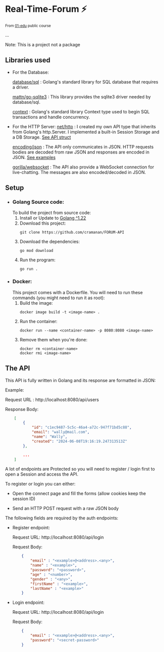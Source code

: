 # Real-Time-Forum ⚡
<sub>From [01-edu](https://github.com/01-edu/public) public course</sub>

...

Note: This is a project not a package

## Libraries used

- For the Database:

    [database/sql](https://pkg.go.dev/database/sql) : Golang's standard library for SQL database that requires a driver.

    [mattn/go-sqlite3](https://pkg.go.dev/github.com/mattn/go-sqlite3) : This library provides the sqlite3 driver needed by database/sql.

    [context](https://pkg.go.dev/context) : Golang's standard library Context type used to begin SQL transactions and handle concurrency.

- For the HTTP Server:
    [net/http](https://pkg.go.dev/net/http) :
    I created my own API type that inherits from Golang's http.Server. I implemented a built-in Session Storage and a DB Storage. [See API struct](/api/api.go)

    [encoding/json](https://pkg.go.dev/encoding/json) : 
    The API only communicates in JSON. HTTP requests bodies are decoded from raw JSON and responses are encoded in JSON. [See examples](#the-api)

    [gorilla/websocket](https://pkg.go.dev/github.com/gorilla/websocket) : 
    The API also provide a WebSocket connection for live-chatting. The messages are also encoded/decoded in JSON.



## Setup
- ### Golang Source code:
    To build the project from source code:
    1. Install or Update to [Golang ^1.22](https://go.dev/doc/install)
    2. Download this project:
        ```
        git clone https://github.com/cramanan/FORUM-API
        ```
    3. Download the dependencies:
        ```
        go mod download
        ```
    4. Run the program:
        ```
        go run .
        ```
- ### Docker:
    This project comes with a Dockerfile. You will need to run these commands (you might need to run it as root):
    1. Build the image:
        ```
        docker image build -t <image-name> .
        ```
    2. Run the container:
        ```
        docker run --name <container-name> -p 8080:8080 <image-name>
        ```
    3. Remove them when you're done:
        ```
        docker rm <container-name>
        docker rmi <image-name>
        ```

## The API
This API is fully written in Golang and its response are formatted in JSON:

Example:

Request URL : http://localhost:8080/api/users

Response Body:
```json
    [
        {
            "id": "c1ec9487-5c5c-46a4-a72c-947f71bd5c88",
            "email": "wally@mail.com",
            "name": "Wally",
            "created": "2024-06-08T19:16:19.247313513Z"
        },

        ...
    ]
```

A lot of endpoints are Protected so you will need to register / login first to open a Session and access the API.

To register or login you can either:

- Open the connect page and fill the forms (allow cookies keep the session ID)
    
- Send an HTTP POST request with a raw JSON body

The following fields are required by the auth endpoints:
- Register endpoint:

    Request URL: http://localhost:8080/api/login

    Request Body:
    ```json
        {
            "email" : "<example>@<address>.<any>",  
            "name" : "<example>",                   
            "password": "<password>",
            "age" : "<number>",
            "gender" : "<any>",
            "firstName" : "<example>",              
            "lastName" : "<example>"                
        }
    ```
- Login endpoint:

    Request URL: http://localhost:8080/api/login

    Request Body:
    ```json
        {
            "email" : "<example>@<address>.<any>",
            "password": "<secret-password>"
        }
    ```
